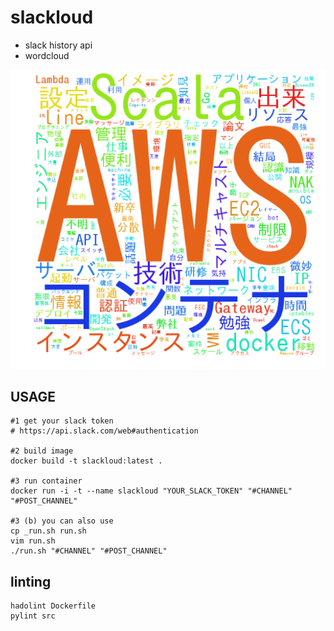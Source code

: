 # slackloud

- slack history api
- wordcloud

![example](example/example.png "example")

## USAGE

```
#1 get your slack token
# https://api.slack.com/web#authentication

#2 build image
docker build -t slackloud:latest .

#3 run container
docker run -i -t --name slackloud "YOUR_SLACK_TOKEN" "#CHANNEL" "#POST_CHANNEL"

#3 (b) you can also use
cp _run.sh run.sh
vim run.sh
./run.sh "#CHANNEL" "#POST_CHANNEL"
```

## linting

```
hadolint Dockerfile
pylint src
```

